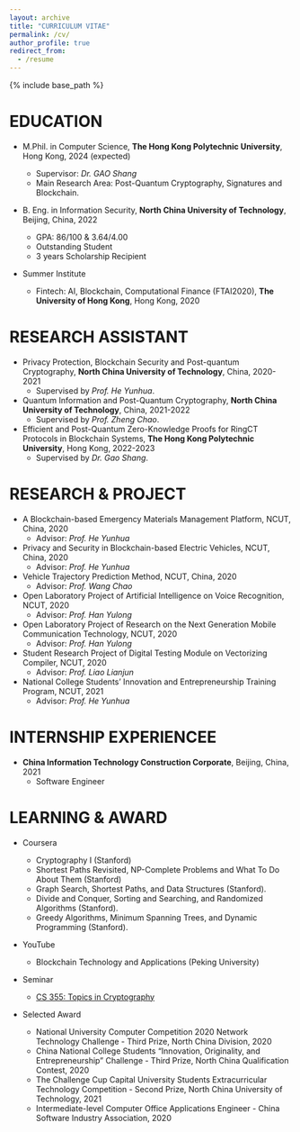 ```yaml
---
layout: archive
title: "CURRICULUM VITAE"
permalink: /cv/
author_profile: true
redirect_from:
  - /resume
---
```


{% include base_path %}

EDUCATION
======
* M.Phil. in Computer Science, **The Hong Kong Polytechnic University**, Hong Kong, 2024 (expected)
   * Supervisor: *Dr. GAO Shang*
   * Main Research Area: Post-Quantum Cryptography, Signatures and Blockchain.

* B. Eng. in Information Security, **North China University of Technology**, Beijing, China, 2022
   * GPA: 86/100 & 3.64/4.00
   * Outstanding Student
   * 3 years Scholarship Recipient

* Summer Institute
   * Fintech: AI, Blockchain, Computational Finance (FTAI2020), **The University of Hong Kong**, Hong Kong, 2020

RESEARCH ASSISTANT
======
* Privacy Protection, Blockchain Security and Post-quantum Cryptography, **North China University of Technology**, China, 2020-2021
   * Supervised by *Prof. He Yunhua*.
* Quantum Information and Post-Quantum Cryptography, **North China University of Technology**, China, 2021-2022
   * Supervised by *Prof. Zheng Chao*.
* Efficient and Post-Quantum Zero-Knowledge Proofs for RingCT Protocols in Blockchain Systems, **The Hong Kong Polytechnic University**, Hong Kong, 2022-2023
   * Supervised by *Dr. Gao Shang*.

RESEARCH & PROJECT
======
* A Blockchain-based Emergency Materials Management Platform, NCUT, China, 2020
   * Advisor: *Prof. He Yunhua*
* Privacy and Security in Blockchain-based Electric Vehicles, NCUT, China, 2020
   * Advisor: *Prof. He Yunhua*
* Vehicle Trajectory Prediction Method, NCUT, China, 2020
   * Advisor: *Prof. Wang Chao*
* Open Laboratory Project of Artificial Intelligence on Voice Recognition, NCUT, 2020
   * Advisor: *Prof. Han Yulong*
* Open Laboratory Project of Research on the Next Generation Mobile Communication Technology, NCUT, 2020
   * Advisor: *Prof. Han Yulong*
* Student Research Project of Digital Testing Module on Vectorizing Compiler, NCUT, 2020 
   * Advisor: *Prof. Liao Lianjun*
* National College Students’ Innovation and Entrepreneurship Training Program, NCUT, 2021
   * Advisor: *Prof. He Yunhua*
  
  
INTERNSHIP EXPERIENCEE
======
* **China Information Technology Construction Corporate**, Beijing, China, 2021
   * Software Engineer
  
LEARNING & AWARD
======

* Coursera
   * Cryptography I (Stanford)
   * Shortest Paths Revisited, NP-Complete Problems and What To Do About Them (Stanford)
   * Graph Search, Shortest Paths, and Data Structures (Stanford).
   * Divide and Conquer, Sorting and Searching, and Randomized Algorithms (Stanford).
   * Greedy Algorithms, Minimum Spanning Trees, and Dynamic Programming (Stanford).

* YouTube
   * Blockchain Technology and Applications (Peking University)
   
* Seminar
   * [CS 355: Topics in Cryptography](https://crypto.stanford.edu/cs355/22sp/)

* Selected Award
   * National University Computer Competition 2020 Network Technology Challenge - Third Prize, North China Division, 2020
   * China National College Students “Innovation, Originality, and Entrepreneurship” Challenge - Third Prize, North China Qualification Contest, 2020
   * The Challenge Cup Capital University Students Extracurricular Technology Competition - Second Prize, North China University of Technology, 2021
   * Intermediate-level Computer Office Applications Engineer - China Software Industry Association, 2020
